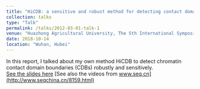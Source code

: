 ```yaml
---
title: "HiCDB: a sensitive and robust method for detecting contact domain boundaries"
collection: talks
type: "Talk"
permalink: /talks/2012-03-01-talk-1
venue: "Huazhong Agricultural University, The 5th International Symposium on 3D Genomics "
date: 2018-10-14
location: "Wuhan, Hubei"
---
```

In this report, I talked about my own method HiCDB to detect chromatin contact domain boundaries (CDBs) robustly and sensitively.   
[See the slides here](https://ChenFengling.github.io/files/wuhan1014_fchen.pdf)
[See also the videos from www.seq.cn](http://www.seqchina.cn/8159.html)
